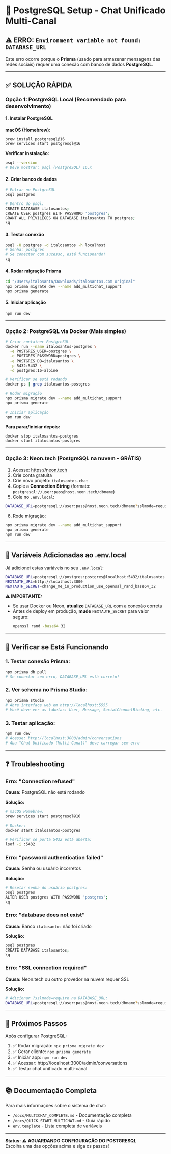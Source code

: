 # 🐘 PostgreSQL Setup - Chat Unificado Multi-Canal

## ⚠️ ERRO: `Environment variable not found: DATABASE_URL`

Este erro ocorre porque o **Prisma** (usado para armazenar mensagens das redes sociais) requer uma conexão com banco de dados **PostgreSQL**.

---

## ✅ SOLUÇÃO RÁPIDA

### Opção 1: PostgreSQL Local (Recomendado para desenvolvimento)

#### 1. Instalar PostgreSQL

**macOS (Homebrew):**
```bash
brew install postgresql@16
brew services start postgresql@16
```

**Verificar instalação:**
```bash
psql --version
# Deve mostrar: psql (PostgreSQL) 16.x
```

#### 2. Criar banco de dados

```bash
# Entrar no PostgreSQL
psql postgres

# Dentro do psql:
CREATE DATABASE italosantos;
CREATE USER postgres WITH PASSWORD 'postgres';
GRANT ALL PRIVILEGES ON DATABASE italosantos TO postgres;
\q
```

#### 3. Testar conexão

```bash
psql -U postgres -d italosantos -h localhost
# Senha: postgres
# Se conectar com sucesso, está funcionando!
\q
```

#### 4. Rodar migração Prisma

```bash
cd "/Users/italosanta/Downloads/italosantos.com original"
npx prisma migrate dev --name add_multichat_support
npx prisma generate
```

#### 5. Iniciar aplicação

```bash
npm run dev
```

---

### Opção 2: PostgreSQL via Docker (Mais simples)

```bash
# Criar container PostgreSQL
docker run --name italosantos-postgres \
  -e POSTGRES_USER=postgres \
  -e POSTGRES_PASSWORD=postgres \
  -e POSTGRES_DB=italosantos \
  -p 5432:5432 \
  -d postgres:16-alpine

# Verificar se está rodando
docker ps | grep italosantos-postgres

# Rodar migração
npx prisma migrate dev --name add_multichat_support
npx prisma generate

# Iniciar aplicação
npm run dev
```

**Para parar/iniciar depois:**
```bash
docker stop italosantos-postgres
docker start italosantos-postgres
```

---

### Opção 3: Neon.tech (PostgreSQL na nuvem - GRÁTIS)

1. Acesse: https://neon.tech
2. Crie conta gratuita
3. Crie novo projeto: `italosantos-chat`
4. Copie a **Connection String** (formato: `postgresql://user:pass@host.neon.tech/dbname`)
5. Cole no `.env.local`:

```bash
DATABASE_URL=postgresql://user:pass@host.neon.tech/dbname?sslmode=require
```

6. Rode migração:
```bash
npx prisma migrate dev --name add_multichat_support
npx prisma generate
npm run dev
```

---

## 📝 Variáveis Adicionadas ao .env.local

Já adicionei estas variáveis no seu `.env.local`:

```bash
DATABASE_URL=postgresql://postgres:postgres@localhost:5432/italosantos
NEXTAUTH_URL=http://localhost:3000
NEXTAUTH_SECRET=change_me_in_production_use_openssl_rand_base64_32
```

**⚠️ IMPORTANTE:**
- Se usar Docker ou Neon, **atualize** `DATABASE_URL` com a conexão correta
- Antes de deploy em produção, **mude** `NEXTAUTH_SECRET` para valor seguro:
  ```bash
  openssl rand -base64 32
  ```

---

## 🧪 Verificar se Está Funcionando

### 1. Testar conexão Prisma:
```bash
npx prisma db pull
# Se conectar sem erro, DATABASE_URL está correto!
```

### 2. Ver schema no Prisma Studio:
```bash
npx prisma studio
# Abre interface web em http://localhost:5555
# Você deve ver as tabelas: User, Message, SocialChannelBinding, etc.
```

### 3. Testar aplicação:
```bash
npm run dev
# Acesse: http://localhost:3000/admin/conversations
# Aba "Chat Unificado (Multi-Canal)" deve carregar sem erro
```

---

## ❓ Troubleshooting

### Erro: "Connection refused"
**Causa:** PostgreSQL não está rodando

**Solução:**
```bash
# macOS Homebrew:
brew services start postgresql@16

# Docker:
docker start italosantos-postgres

# Verificar se porta 5432 está aberta:
lsof -i :5432
```

### Erro: "password authentication failed"
**Causa:** Senha ou usuário incorretos

**Solução:**
```bash
# Resetar senha do usuário postgres:
psql postgres
ALTER USER postgres WITH PASSWORD 'postgres';
\q
```

### Erro: "database does not exist"
**Causa:** Banco `italosantos` não foi criado

**Solução:**
```bash
psql postgres
CREATE DATABASE italosantos;
\q
```

### Erro: "SSL connection required"
**Causa:** Neon.tech ou outro provedor na nuvem requer SSL

**Solução:**
```bash
# Adicionar ?sslmode=require na DATABASE_URL:
DATABASE_URL=postgresql://user:pass@host.neon.tech/dbname?sslmode=require
```

---

## 🚀 Próximos Passos

Após configurar PostgreSQL:

1. ✅ Rodar migração: `npx prisma migrate dev`
2. ✅ Gerar cliente: `npx prisma generate`
3. ✅ Iniciar app: `npm run dev`
4. ✅ Acessar: http://localhost:3000/admin/conversations
5. ✅ Testar chat unificado multi-canal

---

## 📚 Documentação Completa

Para mais informações sobre o sistema de chat:
- `/docs/MULTICHAT_COMPLETE.md` - Documentação completa
- `/docs/QUICK_START_MULTICHAT.md` - Guia rápido
- `env.template` - Lista completa de variáveis

---

**Status:** ⚠️ **AGUARDANDO CONFIGURAÇÃO DO POSTGRESQL**  
Escolha uma das opções acima e siga os passos!
